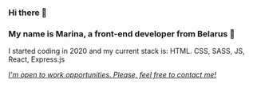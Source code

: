 ### Hi there 👋 
### My name is Marina, a front-end developer from Belarus 📕 

 I started coding in 2020 and my current stack is:
 HTML. CSS, SASS, JS, React, Express.js

 [_I'm open to work opportunities. Please, feel free to contact me!_](https://www.linkedin.com/in/willarion/)

<!--
**willarion/willarion** is a ✨ _special_ ✨ repository because its `README.md` (this file) appears on your GitHub profile.

Here are some ideas to get you started:

- 🔭 I’m currently working on ...
- 🌱 I’m currently learning ...
- 👯 I’m looking to collaborate on ...
- 🤔 I’m looking for help with ...
- 💬 Ask me about ...
- 📫 How to reach me: ...
- 😄 Pronouns: ...
- ⚡ Fun fact: ...
-->
